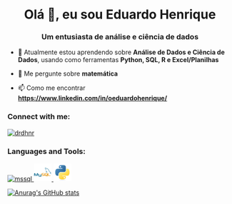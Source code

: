 <h1 align="center">Olá 👋, eu sou Eduardo Henrique</h1>
<h3 align="center">Um entusiasta de análise e ciência de dados</h3>

- 🌱 Atualmente estou aprendendo sobre **Análise de Dados e Ciência de Dados**, usando como ferramentas **Python, SQL, R e Excel/Planilhas**

- 💬 Me pergunte sobre **matemática**

- 📫 Como me encontrar **https://www.linkedin.com/in/oeduardohenrique/**

<h3 align="left">Connect with me:</h3>
<p align="left">
<a href="https://instagram.com/drdhnr" target="blank"><img align="center" src="https://raw.githubusercontent.com/rahuldkjain/github-profile-readme-generator/master/src/images/icons/Social/instagram.svg" alt="drdhnr" height="30" width="40" /></a>
</p>

<h3 align="left">Languages and Tools:</h3>
<p align="left"> <a href="https://www.microsoft.com/en-us/sql-server" target="_blank" rel="noreferrer"> <img src="https://www.svgrepo.com/show/303229/microsoft-sql-server-logo.svg" alt="mssql" width="40" height="40"/> </a> <a href="https://www.mysql.com/" target="_blank" rel="noreferrer"> <img src="https://raw.githubusercontent.com/devicons/devicon/master/icons/mysql/mysql-original-wordmark.svg" alt="mysql" width="40" height="40"/> </a> <a href="https://www.python.org" target="_blank" rel="noreferrer"> <img src="https://raw.githubusercontent.com/devicons/devicon/master/icons/python/python-original.svg" alt="python" width="40" height="40"/> </a> </p>

[![Anurag's GitHub stats](https://github-readme-stats.vercel.app/api?username=drdhenrique)](https://github.com/drdhenrique/github-readme-stats)


<!---
- 👋 Hi, I’m @drdhenrique
- 👀 I’m interested in ...
- 🌱 I’m currently learning ...
- 💞️ I’m looking to collaborate on ...
- 📫 How to reach me ...

<p><img align="center" src="https://github-readme-stats.vercel.app/api/top-langs?username=drdhenrique&show_icons=true&locale=en&layout=compact" alt="drdhenrique" /></p>


drdhenrique/drdhenrique is a ✨ special ✨ repository because its `README.md` (this file) appears on your GitHub profile.
You can click the Preview link to take a look at your changes.
--->
